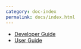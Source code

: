 ```yaml
---
category: doc-index
permalink: docs/index.html
---
```

* [Developer Guide](developer-guide/)
* [User Guide](user-guide/)
